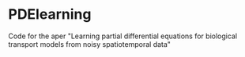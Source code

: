 # PDElearning
Code for the aper "Learning partial differential equations for biological transport models from noisy spatiotemporal data"
